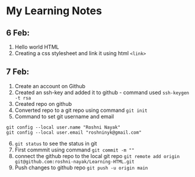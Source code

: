 # My Learning Notes

## 6 Feb: 
1. Hello world HTML 
2. Creating a css stylesheet and link it using html `<link>`

## 7 Feb:
1. Create an account on Github
2. Created an ssh-key and added it to github - command used 
   ```ssh-keygen -t rsa```
3. Created repo on github
4. Converted repo to a git repo using command `git init`
5. Command to set git username and email
 ```
 git config --local user.name "Roshni Nayak"
 git config --local user.email "roshninyk@gmail.com"
 ```
6. `git status` to see the status in git
7. First commmit using command `git commit -m ""`
8. connect the github repo to the local git repo 
```git remote add origin git@github.com:roshni-nayak/Learning-HTML.git```
1. Push changes to github repo `git push -u origin main`
